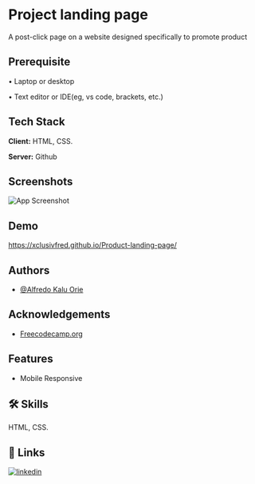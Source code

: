 # Project landing page 

A post-click page on a website designed specifically to promote product 

## Prerequisite

• Laptop or desktop

• Text editor or IDE(eg, vs code, brackets, etc.)

## Tech Stack

**Client:** HTML, CSS.

**Server:** Github


## Screenshots

![App Screenshot](https://i.postimg.cc/c1DDB7qG/285843152-335584972065344-8635541701505350891-n.jpg)


## Demo

https://xclusivfred.github.io/Product-landing-page/


## Authors

- [@Alfredo Kalu Orie](https://www.github.com/xclusivfred)


## Acknowledgements

 - [Freecodecamp.org](https://freecodecamp.org/)

## Features

- Mobile Responsive


## 🛠 Skills
HTML, CSS.

## 🔗 Links
[![linkedin](https://img.shields.io/badge/linkedin-0A66C2?style=for-the-badge&logo=linkedin&logoColor=white)](https://www.linkedin.com/in/alfredo-kalu-orie)


